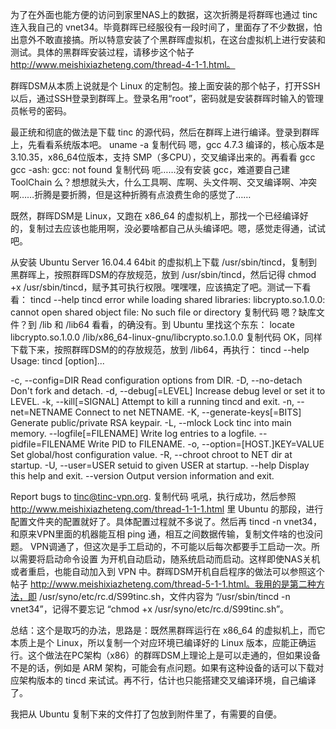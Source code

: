 为了在外面也能方便的访问到家里NAS上的数据，这次折腾是将群晖也通过 tinc 连入我自己的 vnet34。毕竟群晖已经服役有一段时间了，里面存了不少数据，怕出意外不敢直接搞。所以特意安装了个黑群晖虚拟机，在这台虚拟机上进行安装和测试。具体的黑群晖安装过程，请移步这个帖子 http://www.meishixiazheteng.com/thread-4-1-1.html。

群晖DSM从本质上说就是个 Linux 的定制包。接上面安装的那个帖子，打开SSH以后，通过SSH登录到群晖上。登录名用“root”，密码就是安装群晖时输入的管理员帐号的密码。

最正统和彻底的做法是下载 tinc 的源代码，然后在群晖上进行编译。登录到群晖上，先看看系统版本吧。
uname -a
复制代码
嗯，gcc 4.7.3 编译的，核心版本是 3.10.35，x86_64位版本，支持 SMP（多CPU），交叉编译出来的。再看看 gcc
gcc
-ash: gcc: not found
复制代码
呃……没有安装 gcc，难道要自己建  ToolChain 么？想想就头大，什么工具啊、库啊、头文件啊、交叉编译啊、冲突啊……折腾是要折腾，但是这种折腾有点浪费生命的感觉了……

既然，群晖DSM是 Linux，又跑在 x86_64 的虚拟机上，那找一个已经编译好的，复制过去应该也能用啊，没必要啥都自己从头编译吧。嗯，感觉走得通，试试吧。

从安装 Ubuntu Server 16.04.4 64bit 的虚拟机上下载 /usr/sbin/tincd，复制到黑群晖上，按照群晖DSM的存放规范，放到 /usr/sbin/tincd，然后记得 chmod +x /usr/sbin/tincd，赋予其可执行权限。嘿嘿嘿，应该搞定了吧。测试一下看看：
tincd --help
tincd error while loading shared libraries: libcrypto.so.1.0.0: cannot open shared object file: No such file or directory
复制代码
嗯？缺库文件？到 /lib 和 /lib64 看看，的确没有。到 Ubuntu 里找这个东东：
locate libcrypto.so.1.0.0
/lib/x86_64-linux-gnu/libcrypto.so.1.0.0
复制代码
OK，同样下载下来，按照群晖DSM的的存放规范，放到 /lib64，再执行：
tincd --help
Usage: tincd [option]...

  -c, --config=DIR               Read configuration options from DIR.
  -D, --no-detach                Don't fork and detach.
  -d, --debug[=LEVEL]            Increase debug level or set it to LEVEL.
  -k, --kill[=SIGNAL]            Attempt to kill a running tincd and exit.
  -n, --net=NETNAME              Connect to net NETNAME.
  -K, --generate-keys[=BITS]     Generate public/private RSA keypair.
  -L, --mlock                    Lock tinc into main memory.
      --logfile[=FILENAME]       Write log entries to a logfile.
      --pidfile=FILENAME         Write PID to FILENAME.
  -o, --option=[HOST.]KEY=VALUE  Set global/host configuration value.
  -R, --chroot                   chroot to NET dir at startup.
  -U, --user=USER                setuid to given USER at startup.
      --help                     Display this help and exit.
      --version                  Output version information and exit.

Report bugs to tinc@tinc-vpn.org.
复制代码
吼吼，执行成功，然后参照 http://www.meishixiazheteng.com/thread-1-1-1.html 里 Ubuntu 的那段，进行配置文件夹的配置就好了。具体配置过程就不多说了。然后再 tincd -n vnet34，和原来VPN里面的机器能互相  ping 通，相互之间数据传输，复制文件啥的也没问题。
VPN调通了，但这次是手工启动的，不可能以后每次都要手工启动一次。所以需要将启动命令设置 为开机自动启动，随系统启动而启动。这样即使NAS关机或者重启，也能自动加入到 VPN 中。群晖DSM开机自启程序的做法可以参照这个帖子 http://www.meishixiazheteng.com/thread-5-1-1.html。我用的是第二种方法，即 /usr/syno/etc/rc.d/S99tinc.sh，文件内容为 “/usr/sbin/tincd -n vnet34”，记得不要忘记 “chmod +x /usr/syno/etc/rc.d/S99tinc.sh”。


总结：这个是取巧的办法，思路是：既然黑群晖运行在 x86_64 的虚拟机上，而它本质上是个 Linux，所以复制一个对应环境已编译好的 Linux 版本，应能正确运行。这个做法在PC架构（x86）的群晖DSM上理论上是可以走通的，但如果设备不是的话，例如是 ARM 架构，可能会有点问题。如果有这种设备的话可以下载对应架构版本的 tincd 来试试。再不行，估计也只能搭建交叉编译环境，自己编译了。

我把从 Ubuntu 复制下来的文件打了包放到附件里了，有需要的自便。